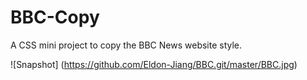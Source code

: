 # BBC-Copy
A CSS mini project to copy the BBC News website style.

![Snapshot]
(https://github.com/Eldon-Jiang/BBC.git/master/BBC.jpg)
